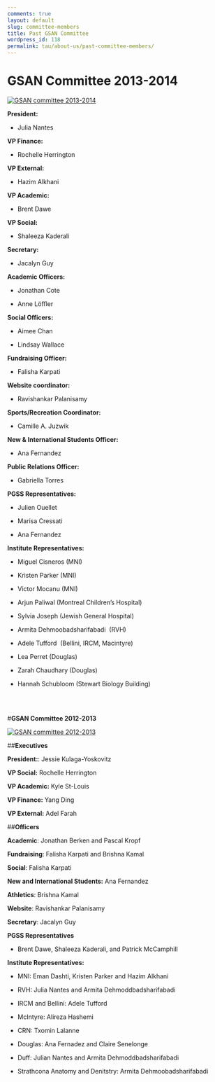 ```yaml
---
comments: true
layout: default
slug: committee-members
title: Past GSAN Committee
wordpress_id: 118
permalink: tau/about-us/past-committee-members/
---
```


# **GSAN Committee 2013-2014**



[![GSAN committee 2013-2014](https://gsaneuro.files.wordpress.com/2013/10/image3.jpeg?w=600)](https://gsaneuro.files.wordpress.com/2013/10/image3.jpeg)



**President:**

* Julia Nantes

**VP Finance:**

* Rochelle Herrington

**VP External:**

* Hazim Alkhani

**VP Academic:**

* Brent Dawe

**VP Social:**

* Shaleeza Kaderali

**Secretary:**

* Jacalyn Guy

**Academic Officers:**

* Jonathan Cote

* Anne Löffler

**Social Officers:**

* Aimee Chan

* Lindsay Wallace

**Fundraising Officer:**

* Falisha Karpati

**Website coordinator:**

* Ravishankar Palanisamy

**Sports/Recreation Coordinator:**

* Camille A. Juzwik

**New & International Students Officer:**

* Ana Fernandez

**Public Relations Officer:**

* Gabriella Torres

**PGSS Representatives:**

* Julien Ouellet

* Marisa Cressati

* Ana Fernandez



**Institute Representatives:**

* Miguel Cisneros (MNI)

* Kristen Parker (MNI)

* Victor Mocanu (MNI)

* Arjun Paliwal (Montreal Children’s Hospital)

* Sylvia Joseph (Jewish General Hospital)

* Armita Dehmoobadsharifabadi  (RVH)

* Adele Tufford  (Bellini, IRCM, Macintyre)

* Lea Perret (Douglas)

* Zarah Chaudhary (Douglas)

* Hannah Schubloom (Stewart Biology Building)


<br><br>


#**GSAN Committee 2012-2013**

[![GSAN committee 2012-2013](http://gsaneuro.files.wordpress.com/2013/01/gsan-committee.jpg?w=600)](http://gsaneuro.files.wordpress.com/2013/01/gsan-committee.jpg)

##**Executives**

**President:**: Jessie Kulaga-Yoskovitz

**VP Social:** Rochelle Herrington

**VP Academic:** Kyle St-Louis

**VP Finance:** Yang Ding

**VP External:** Adel Farah

##**Officers**

**Academic**: Jonathan Berken and Pascal Kropf

**Fundraising**: Falisha Karpati and Brishna Kamal

**Social**: Falisha Karpati

**New and International Students:** Ana Fernandez

**Athletics**: Brishna Kamal

**Website**: Ravishankar Palanisamy

**Secretary**: Jacalyn Guy

**PGSS Representatives**

* Brent Dawe, Shaleeza Kaderali, and Patrick McCamphill

**Institute Representatives:**

* MNI: Eman Dashti, Kristen Parker and Hazim Alkhani

* RVH: Julia Nantes and Armita Dehmoddbadsharifabadi

* IRCM and Bellini: Adele Tufford

* McIntyre: Alireza Hashemi

* CRN: Txomin Lalanne

* Douglas: Ana Fernadez and Claire Senelonge

* Duff: Julian Nantes and Armita Dehmoddbadsharifabadi

* Strathcona Anatomy and Denitstry: Armita Dehmoobadsharifabadi
